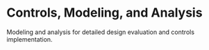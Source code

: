 # Controls, Modeling, and Analysis

Modeling and analysis for detailed design evaluation and controls implementation.
